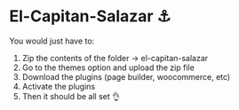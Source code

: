 # El-Capitan-Salazar :anchor: 

You would just have to: 

1. Zip the contents of the folder -> el-capitan-salazar
2. Go to the themes option and upload the zip file 
3. Download the plugins (page builder, woocommerce, etc)
4. Activate the plugins 
5. Then it should be all set :ok_hand: 
